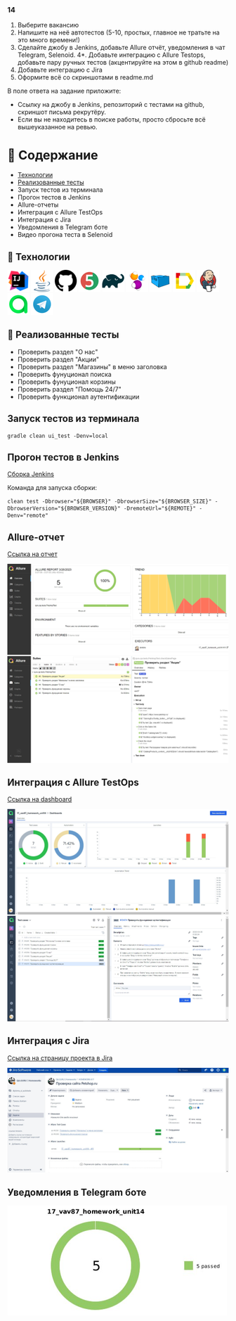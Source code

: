 ### 14
1. Выберите вакансию
2. Напишите на неё автотестов (5-10, простых, главное не тратьте на это много времени!)
3. Сделайте джобу в Jenkins, добавьте Allure отчёт, уведомления в чат Telegram, Selenoid.
4*. Добавьте интеграцию с Allure Testops, добавьте пару ручных тестов  (акцентируйте на этом в github readme)
5. Добавьте интеграцию с Jira
6. Оформите всё со скриншотами в readme.md

В поле ответа на задание приложите:
- Ссылку на джобу в Jenkins, репозиторий с тестами на github, скриншот письма рекрутёру.
- Если вы не находитесь в поиске работы, просто сбросьте всё вышеуказанное на ревью.

# :bookmark_tabs: Содержание
- [Технологии](#bookmark-технологии)
- [Реализованные тесты](#bookmark-реализованные-тесты)
- Запуск тестов из терминала
- Прогон тестов в Jenkins
- Allure-отчеты
- Интеграция с Allure TestOps
- Интеграция с Jira
- Уведомления в Telegram боте
- Видео прогона теста в Selenoid

## :bookmark: Технологии
<a href="https://www.jetbrains.com/idea/"><img src="src/test/resources/icons/IDEA.svg" width="50" height="50"  alt="IDEA"/></a>
<a href="https://www.java.com/"><img src="src/test/resources/icons/Java.svg" width="50" height="50"  alt="Java"/></a>
<a href="https://github.com/"><img src="src/test/resources/icons/Github.svg" width="50" height="50"  alt="Github"/></a>
<a href="https://junit.org/junit5/"><img src="src/test/resources/icons/JUnit5.svg" width="50" height="50"  alt="JUnit5"/></a>
<a href="https://gradle.org/"><img src="src/test/resources/icons/Gradle.svg" width="50" height="50"  alt="Gradle"/></a>
<a href="https://selenide.org/"><img src="src/test/resources/icons/Selenide.svg" width="50" height="50"  alt="Selenide"/></a>
<a href="https://aerokube.com/selenoid/"><img src="src/test/resources/icons/Selenoid.svg" width="50" height="50"  alt="Selenoid"/></a>
<a href="https://github.com/allure-framework/allure2"><img src="src/test/resources/icons/Allure.svg" width="50" height="50"  alt="Allure"/></a>
<a href="https://www.jenkins.io/"><img src="src/test/resources/icons/Jenkins.svg" width="50" height="50"  alt="Jenkins"/></a>
<a><img src="src/test/resources/icons/Allure_TO.svg" width="50" height="50"  alt="Allure TestOps"/></a>
<a><img src="src/test/resources/icons/Telegram.svg" width="50" height="50"  alt="Telegram"/></a>

## :bookmark: Реализованные тесты

- Проверить раздел "О нас"
- Проверить раздел "Акции"
- Проверить раздел "Магазины" в меню заголовка
- Проверить фунуционал поиска
- Проверить фунуционал корзины
- Проверить раздел "Помощь 24/7"
- Проверить функционал аутентификации

## Запуск тестов из терминала

    gradle clean ui_test -Denv=local

## Прогон тестов в Jenkins

[Сборка Jenkins](https://jenkins.autotests.cloud/job/17_vav87_homework_unit14/)

Команда для запуска сборки:

    clean test -Dbrowser="${BROWSER}" -DbrowserSize="${BROWSER_SIZE}" -DbrowserVersion="${BROWSER_VERSION}" -DremoteUrl="${REMOTE}" -Denv="remote"

## Allure-отчет

[Ссылка на отчет](https://jenkins.autotests.cloud/job/17_vav87_homework_unit14/11/allure/#)

![](src/test/resources/images/allure_report.jpg)
![](src/test/resources/images/allure_report2.jpg)

## Интеграция с Allure TestOps

[Ссылка на dashboard](https://allure.autotests.cloud/project/2077/dashboards)

![](src/test/resources/images/allure_testops.jpg)
![](src/test/resources/images/allure_testops2.jpg)

## Интеграция с Jira

[Ссылка на страницу проекта в Jira](https://jira.autotests.cloud/browse/HOMEWORK-617)

![](src/test/resources/images/jira_ticket.jpg)

## Уведомления в Telegram боте

![](src/test/resources/images/telegram_report.jpg)
